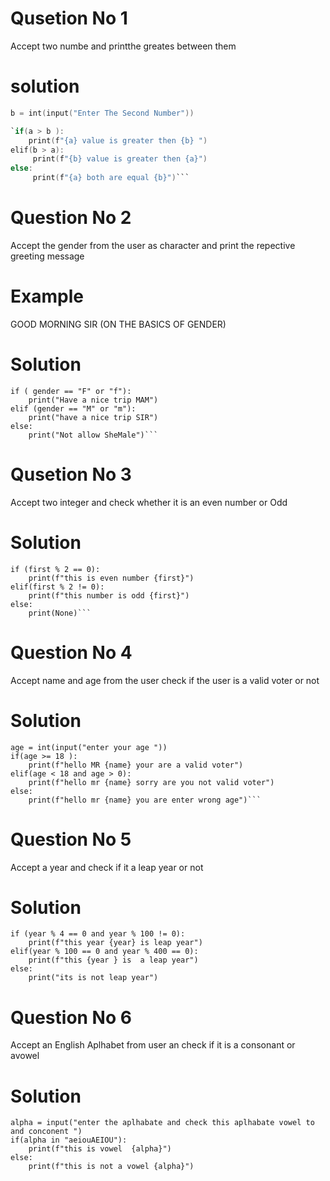 # Qusetion No 1

Accept two numbe and printthe greates between them

# solution

````a = int(input("Enter The First Number"))
b = int(input("Enter The Second Number"))

`if(a > b ):
    print(f"{a} value is greater then {b} ")
elif(b > a):
     print(f"{b} value is greater then {a}")
else:
     print(f"{a} both are equal {b}")```
````

# Question No 2

Accept the gender from the user as character and print the repective greeting message

# Example

GOOD MORNING SIR (ON THE BASICS OF GENDER)

# Solution

````gender = input("Provide a gender F and M  ")
if ( gender == "F" or "f"):
    print("Have a nice trip MAM")
elif (gender == "M" or "m"):
    print("have a nice trip SIR")
else:
    print("Not allow SheMale")```
````

#

# Qusetion No 3

Accept two integer and check whether it is an even number or Odd

#

# Solution

````first = int(input("enter the first number "))
if (first % 2 == 0):
    print(f"this is even number {first}")
elif(first % 2 != 0):
    print(f"this number is odd {first}")
else:
    print(None)```
````

#

# Question No 4

Accept name and age from the user check if the user is a valid voter or not

# Solution

````name = input("please enter your name ")
age = int(input("enter your age "))
if(age >= 18 ):
    print(f"hello MR {name} your are a valid voter")
elif(age < 18 and age > 0):
    print(f"hello mr {name} sorry are you not valid voter")
else:
    print(f"hello mr {name} you are enter wrong age")```
````

#

# Question No 5

Accept a year and check if it a leap year or not

#

# Solution

```year = int(input("enter the year and find leap "))
if (year % 4 == 0 and year % 100 != 0):
    print(f"this year {year} is leap year")
elif(year % 100 == 0 and year % 400 == 0):
    print(f"this {year } is  a leap year")
else:
    print("its is not leap year")
```

#

# Question No 6

Accept an English Aplhabet from user an check if it is a consonant or avowel

#

# Solution

```
alpha = input("enter the aplhabate and check this aplhabate vowel to and conconent ")
if(alpha in "aeiouAEIOU"):
    print(f"this is vowel  {alpha}")
else:
    print(f"this is not a vowel {alpha}")
```
